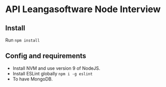 # API Leangasoftware Node Interview #

## Install

Run `npm install`

## Config and requirements

- Install NVM and use version 9 of NodeJS.
- Install ESLint globally `npm i -g eslint`
- To have MongoDB.
